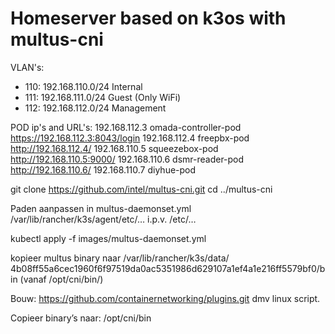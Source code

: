 # Homeserver based on k3os with multus-cni

VLAN's:
- 110: 192.168.110.0/24 Internal
- 111: 192.168.111.0/24 Guest (Only WiFi)
- 112: 192.168.112.0/24 Management

POD ip's and URL's:
192.168.112.3   omada-controller-pod    https://192.168.112.3:8043/login
192.168.112.4   freepbx-pod             http://192.168.112.4/
192.168.110.5   squeezebox-pod          http://192.168.110.5:9000/
192.168.110.6   dsmr-reader-pod         http://192.168.110.6/
192.168.110.7   diyhue-pod              


git clone https://github.com/intel/multus-cni.git
cd ../multus-cni

Paden aanpassen in multus-daemonset.yml 
/var/lib/rancher/k3s/agent/etc/… i.p.v. /etc/…

kubectl apply -f images/multus-daemonset.yml

kopieer multus binary naar /var/lib/rancher/k3s/data/ 4b08ff55a6cec1960f6f97519da0ac5351986d629107a1ef4a1e216ff5579bf0/bin (vanaf /opt/cni/bin/)

Bouw: https://github.com/containernetworking/plugins.git
dmv linux script.

Copieer binary’s naar: /opt/cni/bin



